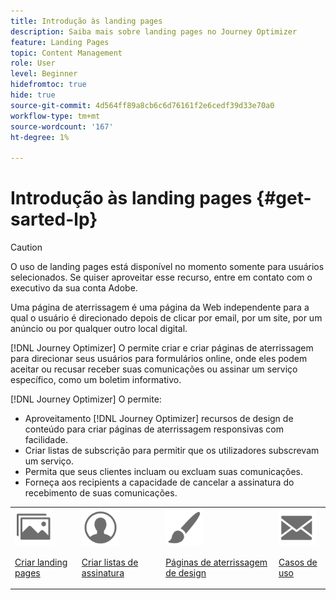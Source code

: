 ```yaml
---
title: Introdução às landing pages
description: Saiba mais sobre landing pages no Journey Optimizer
feature: Landing Pages
topic: Content Management
role: User
level: Beginner
hidefromtoc: true
hide: true
source-git-commit: 4d564ff89a8cb6c6d76161f2e6cedf39d33e70a0
workflow-type: tm+mt
source-wordcount: '167'
ht-degree: 1%

---
```


# Introdução às landing pages {#get-sarted-lp}

>[!CAUTION]
>
>O uso de landing pages está disponível no momento somente para usuários selecionados. Se quiser aproveitar esse recurso, entre em contato com o executivo da sua conta Adobe.

Uma página de aterrissagem é uma página da Web independente para a qual o usuário é direcionado depois de clicar por email, por um site, por um anúncio ou por qualquer outro local digital.

<!--The landing page is driven toward a business goal like joining a subscription list, buying products, get to know more, etc. If the user takes that desired action, the landing page has converted. Landing pages often contain online forms that are used by marketers to acquire new consumers or get to know better their existing customers and nurture them.-->

[!DNL Journey Optimizer] O permite criar e criar páginas de aterrissagem para direcionar seus usuários para formulários online, onde eles podem aceitar ou recusar receber suas comunicações ou assinar um serviço específico, como um boletim informativo.

<!--Landing pages are online forms that are used by marketers to capture information on audiences, offer subscriptions to a service, display data and grow your database. These can also be used for acquiring or updating existing profiles.-->

<!--[!DNL Journey Optimizer] now allows you to:
* Easily build landing pages to make users subscribe to your communications.
* Set up opt-in and opt-out flows quickly and seamlessly.
To move to RN-->

[!DNL Journey Optimizer] O permite:

* Aproveitamento [!DNL Journey Optimizer] recursos de design de conteúdo para criar páginas de aterrissagem responsivas com facilidade.
* Criar listas de subscrição para permitir que os utilizadores subscrevam um serviço.
* Permita que seus clientes incluam ou excluam suas comunicações.
* Forneça aos recipients a capacidade de cancelar a assinatura do recebimento de suas comunicações.

<table>
<tr>
<td><img src="../assets/do-not-localize/icon_assets.svg" width="60px"><p><a href="create-lp.md">Criar landing pages</a></p></td>
<td><img src="../assets/do-not-localize/icon_personalization.svg" width="60px"><p><a href="subscription-list.md">Criar listas de assinatura</a></p></td>
<td><img src="../assets/do-not-localize/icon_design.svg" width="60px"><p><a href="design-lp.md">Páginas de aterrissagem de design</a></p></td>
<td><img src="../assets/do-not-localize/icon_messages.svg" width="60px"><p><a href="lp-use-cases.md">Casos de uso</a></p></td>
</tr>
</table>

<!--Easily build attractive/efficient landing pages to drive the best conversion.-->

<!--**Questions**

* Can you leverage **Adobe Experience Manager Assets Essentials** to enrich your landing pages' content?

* Can you personalize LP ? > Enhance customers' experience by creating **personalized landing pages** based on their profile attributes.-->